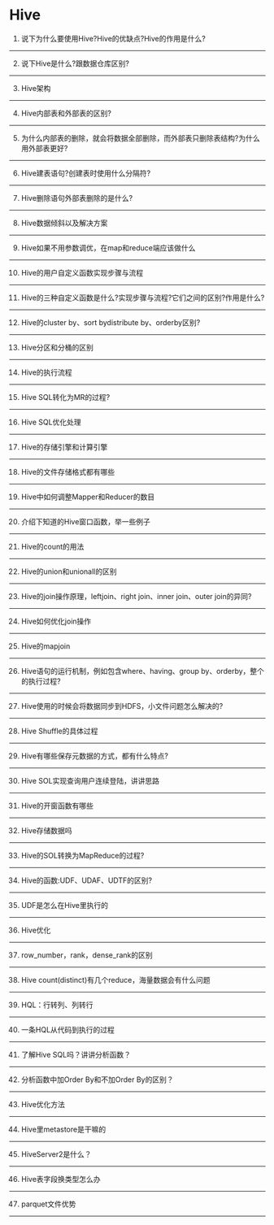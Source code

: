# Hive
1. 说下为什么要使用Hive?Hive的优缺点?Hive的作用是什么?
___
2. 说下Hive是什么?跟数据仓库区别?
___
3. Hive架构
___
4. Hive内部表和外部表的区别?
___
5. 为什么内部表的删除，就会将数据全部删除，而外部表只删除表结构?为什么用外部表更好?
___
6. Hive建表语句?创建表时使用什么分隔符?
___
7. Hive删除语句外部表删除的是什么?
___
8. Hive数据倾斜以及解决方案
___
9. Hive如果不用参数调优，在map和reduce端应该做什么
___
10. Hive的用户自定义函数实现步骤与流程
___
11. Hive的三种自定义函数是什么?实现步骤与流程?它们之间的区别?作用是什么?
___
12. Hive的cluster by、sort bydistribute by、orderby区别?
___
13. Hive分区和分桶的区别
___
14. Hive的执行流程
___
15. Hive SQL转化为MR的过程?
___
16. Hive SQL优化处理
___
17. Hive的存储引擎和计算引擎
___
18. Hive的文件存储格式都有哪些
___
19. Hive中如何调整Mapper和Reducer的数目
___
20. 介绍下知道的Hive窗口函数，举一些例子
___
21. Hive的count的用法
___
22. Hive的union和unionall的区别
___
23. Hive的join操作原理，leftjoin、right join、inner join、outer join的异同?
___
24. Hive如何优化join操作
___
25. Hive的mapjoin
___
26. Hive语句的运行机制，例如包含where、having、group by、orderby，整个的执行过程?
___
27. Hive使用的时候会将数据同步到HDFS，小文件问题怎么解决的?
___
28. Hive Shuffle的具体过程
___
29. Hive有哪些保存元数据的方式，都有什么特点?
___
30. Hive SOL实现查询用户连续登陆，讲讲思路
___
31. Hive的开窗函数有哪些
___
32. Hive存储数据吗
___
33. Hive的SOL转换为MapReduce的过程?
___
34. Hive的函数:UDF、UDAF、UDTF的区别?
___
35. UDF是怎么在Hive里执行的
___
36. Hive优化
___
37. row_number，rank，dense_rank的区别
___
38. Hive count(distinct)有几个reduce，海量数据会有什么问题
___
39. HQL：行转列、列转行
___
40. 一条HQL从代码到执行的过程
___
41. 了解Hive SQL吗？讲讲分析函数？
___
42. 分析函数中加Order By和不加Order By的区别？
___
43. Hive优化方法
___
44. Hive里metastore是干嘛的
___
45. HiveServer2是什么？
___
46. Hive表字段换类型怎么办
___
47. parquet文件优势
___